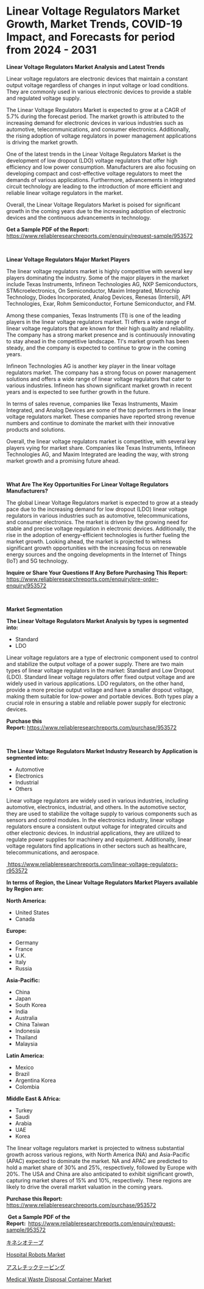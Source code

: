 <p><h1>Linear Voltage Regulators Market Growth, Market Trends, COVID-19 Impact, and Forecasts for period from 2024 - 2031</h1></p><p><strong>Linear Voltage Regulators Market Analysis and Latest Trends</strong></p>
<p><p>Linear voltage regulators are electronic devices that maintain a constant output voltage regardless of changes in input voltage or load conditions. They are commonly used in various electronic devices to provide a stable and regulated voltage supply.</p><p>The Linear Voltage Regulators Market is expected to grow at a CAGR of 5.7% during the forecast period. The market growth is attributed to the increasing demand for electronic devices in various industries such as automotive, telecommunications, and consumer electronics. Additionally, the rising adoption of voltage regulators in power management applications is driving the market growth.</p><p>One of the latest trends in the Linear Voltage Regulators Market is the development of low dropout (LDO) voltage regulators that offer high efficiency and low power consumption. Manufacturers are also focusing on developing compact and cost-effective voltage regulators to meet the demands of various applications. Furthermore, advancements in integrated circuit technology are leading to the introduction of more efficient and reliable linear voltage regulators in the market.</p><p>Overall, the Linear Voltage Regulators Market is poised for significant growth in the coming years due to the increasing adoption of electronic devices and the continuous advancements in technology.</p></p>
<p><strong>Get a Sample PDF of the Report:&nbsp;</strong> <a href="https://www.reliableresearchreports.com/enquiry/request-sample/953572">https://www.reliableresearchreports.com/enquiry/request-sample/953572</a></p>
<p>&nbsp;</p>
<p><strong>Linear Voltage Regulators Major Market Players</strong></p>
<p><p>The linear voltage regulators market is highly competitive with several key players dominating the industry. Some of the major players in the market include Texas Instruments, Infineon Technologies AG, NXP Semiconductors, STMicroelectronics, On Semiconductor, Maxim Integrated, Microchip Technology, Diodes Incorporated, Analog Devices, Renesas (Intersil), API Technologies, Exar, Rohm Semiconductor, Fortune Semiconductor, and FM.</p><p>Among these companies, Texas Instruments (TI) is one of the leading players in the linear voltage regulators market. TI offers a wide range of linear voltage regulators that are known for their high quality and reliability. The company has a strong market presence and is continuously innovating to stay ahead in the competitive landscape. TI's market growth has been steady, and the company is expected to continue to grow in the coming years.</p><p>Infineon Technologies AG is another key player in the linear voltage regulators market. The company has a strong focus on power management solutions and offers a wide range of linear voltage regulators that cater to various industries. Infineon has shown significant market growth in recent years and is expected to see further growth in the future.</p><p>In terms of sales revenue, companies like Texas Instruments, Maxim Integrated, and Analog Devices are some of the top performers in the linear voltage regulators market. These companies have reported strong revenue numbers and continue to dominate the market with their innovative products and solutions.</p><p>Overall, the linear voltage regulators market is competitive, with several key players vying for market share. Companies like Texas Instruments, Infineon Technologies AG, and Maxim Integrated are leading the way, with strong market growth and a promising future ahead.</p></p>
<p>&nbsp;</p>
<p><strong>What Are The Key Opportunities For Linear Voltage Regulators Manufacturers?</strong></p>
<p><p>The global Linear Voltage Regulators market is expected to grow at a steady pace due to the increasing demand for low dropout (LDO) linear voltage regulators in various industries such as automotive, telecommunications, and consumer electronics. The market is driven by the growing need for stable and precise voltage regulation in electronic devices. Additionally, the rise in the adoption of energy-efficient technologies is further fueling the market growth. Looking ahead, the market is projected to witness significant growth opportunities with the increasing focus on renewable energy sources and the ongoing developments in the Internet of Things (IoT) and 5G technology.</p></p>
<p><strong>Inquire or Share Your Questions If Any Before Purchasing This Report:</strong> <a href="https://www.reliableresearchreports.com/enquiry/pre-order-enquiry/953572">https://www.reliableresearchreports.com/enquiry/pre-order-enquiry/953572</a></p>
<p>&nbsp;</p>
<p><strong>Market Segmentation</strong></p>
<p><strong>The Linear Voltage Regulators Market Analysis by types is segmented into:</strong></p>
<p><ul><li>Standard</li><li>LDO</li></ul></p>
<p><p>Linear voltage regulators are a type of electronic component used to control and stabilize the output voltage of a power supply. There are two main types of linear voltage regulators in the market: Standard and Low Dropout (LDO). Standard linear voltage regulators offer fixed output voltage and are widely used in various applications. LDO regulators, on the other hand, provide a more precise output voltage and have a smaller dropout voltage, making them suitable for low-power and portable devices. Both types play a crucial role in ensuring a stable and reliable power supply for electronic devices.</p></p>
<p><strong>Purchase this Report:&nbsp;</strong><a href="https://www.reliableresearchreports.com/purchase/953572">https://www.reliableresearchreports.com/purchase/953572</a></p>
<p>&nbsp;</p>
<p><strong>The Linear Voltage Regulators Market Industry Research by Application is segmented into:</strong></p>
<p><ul><li>Automotive</li><li>Electronics</li><li>Industrial</li><li>Others</li></ul></p>
<p><p>Linear voltage regulators are widely used in various industries, including automotive, electronics, industrial, and others. In the automotive sector, they are used to stabilize the voltage supply to various components such as sensors and control modules. In the electronics industry, linear voltage regulators ensure a consistent output voltage for integrated circuits and other electronic devices. In industrial applications, they are utilized to regulate power supplies for machinery and equipment. Additionally, linear voltage regulators find applications in other sectors such as healthcare, telecommunications, and aerospace.</p></p>
<p><a href="https://www.reliableresearchreports.com/linear-voltage-regulators-r953572">&nbsp;https://www.reliableresearchreports.com/linear-voltage-regulators-r953572</a></p>
<p><strong>In terms of Region, the Linear Voltage Regulators Market Players available by Region are:</strong></p>
<p>
    <p> <strong> North America: </strong>
        <ul>
            <li>United States</li>
            <li>Canada</li>
        </ul>
        </p> 
    <p> <strong> Europe: </strong>
        <ul>
            <li>Germany</li>
            <li>France</li>
            <li>U.K.</li>
            <li>Italy</li>
            <li>Russia</li>
        </ul>
        </p> 
    <p> <strong> Asia-Pacific: </strong>
        <ul>
            <li>China</li>
            <li>Japan</li>
            <li>South Korea</li>
            <li>India</li>
            <li>Australia</li>
            <li>China Taiwan</li>
            <li>Indonesia</li>
            <li>Thailand</li>
            <li>Malaysia</li>
        </ul>
        </p> 
    <p> <strong> Latin America: </strong>
        <ul>
            <li>Mexico</li>
            <li>Brazil</li>
            <li>Argentina Korea</li>
            <li>Colombia</li>
        </ul>
        </p> 
    <p> <strong> Middle East & Africa: </strong>
        <ul>
            <li>Turkey</li>
            <li>Saudi</li>
            <li>Arabia</li>
            <li>UAE</li>
            <li>Korea</li>
        </ul>
    </p>
    </p>
<p><p>The linear voltage regulators market is projected to witness substantial growth across various regions, with North America (NA) and Asia-Pacific (APAC) expected to dominate the market. NA and APAC are predicted to hold a market share of 30% and 25%, respectively, followed by Europe with 20%. The USA and China are also anticipated to exhibit significant growth, capturing market shares of 15% and 10%, respectively. These regions are likely to drive the overall market valuation in the coming years.</p></p>
<p><strong>Purchase this Report: </strong><a href="https://www.reliableresearchreports.com/purchase/953572">https://www.reliableresearchreports.com/purchase/953572</a></p>
<p>&nbsp;<strong>Get a Sample PDF of the Report:&nbsp;&nbsp;</strong><a href="https://www.reliableresearchreports.com/enquiry/request-sample/953572">https://www.reliableresearchreports.com/enquiry/request-sample/953572</a></p>
<p><strong></strong></p>
<p><p><a href="https://github.com/leigh4852023/Market-Research-Report-List-2/blob/main/6551327174370.md">キネシオテープ</a></p><p><a href="https://github.com/bobicer/Market-Research-Report-List-4/blob/main/hospital-robots-market.md">Hospital Robots Market</a></p><p><a href="https://github.com/alyle7648/Market-Research-Report-List-2/blob/main/2891411174369.md">アスレチックテーピング</a></p><p><a href="https://github.com/globismark/Market-Research-Report-List-4/blob/main/medical-waste-disposal-container-market.md">Medical Waste Disposal Container Market</a></p></p>